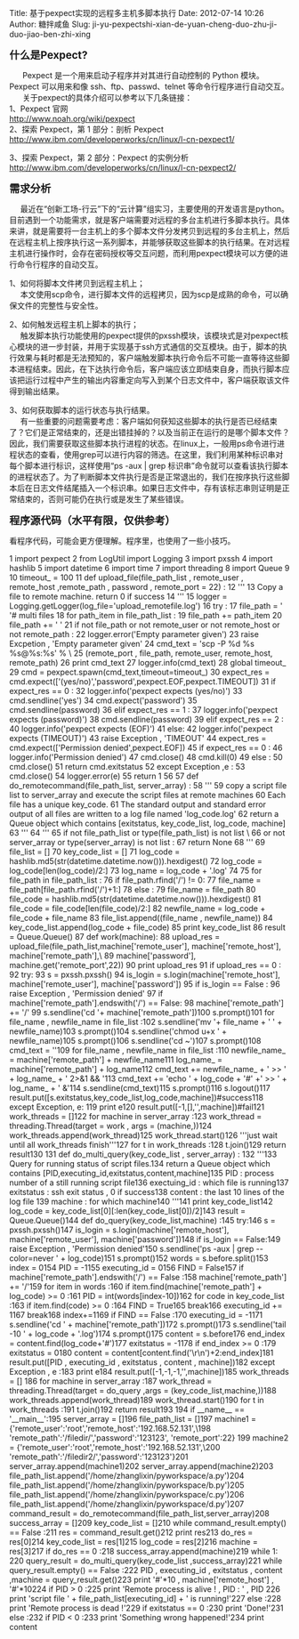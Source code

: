 Title: 基于pexpect实现的远程多主机多脚本执行
Date: 2012-07-14 10:26
Author: 糖拌咸鱼
Slug: ji-yu-pexpectshi-xian-de-yuan-cheng-duo-zhu-ji-duo-jiao-ben-zhi-xing

**<span style="font-size: 14pt;">什么是Pexpect?</span>**

</p>

      Pexpect 是一个用来启动子程序并对其进行自动控制的 Python 模块。
Pexpect 可以用来和像 ssh、ftp、passwd、telnet
等命令行程序进行自动交互。  
      关于pexpect的具体介绍可以参考以下几条链接：  
1、Pexpect 官网  
http://www.noah.org/wiki/pexpect  
2、探索 Pexpect，第 1 部分：剖析 Pexpect  
http://www.ibm.com/developerworks/cn/linux/l-cn-pexpect1/

</p>

3、探索 Pexpect，第 2 部分：Pexpect 的实例分析  
<http://www.ibm.com/developerworks/cn/linux/l-cn-pexpect2/>

</p>

**<span style="font-size: 14pt;">需求分析</span>**

</p>

   
 最近在“创新工场-行云”下的“云计算”组实习，主要使用的开发语言是python。目前遇到一个功能需求，就是客户端需要对远程的多台主机进行多脚本执行。具体来讲，就是需要将一台主机上的多个脚本文件分发拷贝到远程的多台主机上，然后在远程主机上按序执行这一系列脚本，并能够获取这些脚本的执行结果。在对远程主机进行操作时，会存在密码授权等交互问题，而利用pexpect模块可以方便的进行命令行程序的自动交互。

</p>

1、如何将脚本文件拷贝到远程主机上；  
   
 本文使用scp命令，进行脚本文件的远程拷贝，因为scp是成熟的命令，可以确保文件的完整性与安全性。

</p>

2、如何触发远程主机上脚本的执行；  
   
 触发脚本执行功能使用的pexpect提供的pxssh模块，该模块式是对pexpect核心模块的进一步封装，并用于实现基于ssh方式通信的交互模块。由于，脚本的执行效果与耗时都是无法预知的，客户端触发脚本执行命令后不可能一直等待这些脚本进程结束。因此，在下达执行命令后，客户端应该立即结束自身，而执行脚本应该把运行过程中产生的输出内容重定向写入到某个日志文件中，客户端获取该文件得到输出结果。

</p>

3、如何获取脚本的运行状态与执行结果。  
   
 有一些重要的问题需要考虑：客户端如何获知这些脚本的执行是否已经结束了？它们是正常结束的，还是出错挂掉的？以及当前正在运行的是哪个脚本文件？
因此，我们需要获取这些脚本执行进程的状态。在linux上，一般用ps命令进行进程状态的查看，使用grep可以进行内容的筛选。在这里，我们利用某种标识串对每个脚本进行标识，这样使用“ps
-aux | grep
标识串”命令就可以查看该执行脚本的进程状态了。为了判断脚本文件执行是否是正常退出的，我们在按序执行这些脚本后在日志文件结尾插入一个标识串。如果日志文件中，存有该标志串则证明是正常结束的，否则可能仍在执行或是发生了某些错误。

</p>

**<span
style="font-size: 14pt;">程序源代码（水平有限，仅供参考）</span>**

</p>

看程序代码，可能会更方便理解。程序里，也使用了一些小技巧。

</p>

<div class="cnblogs_code">

</p>
<p>
      1 import pexpect  2 from LogUtil import Logging  3 import pxssh  4 import hashlib  5 import datetime  6 import time  7 import threading  8 import Queue  9  10 timeout_ = 100 11 def upload_file(file_path_list , remote_user , remote_host ,remote_path , password , remote_port = 22) : 12     ''' 13     Copy a file to remote machine. return 0 if success 14     ''' 15     logger = Logging.getLogger(log_file='upload_remotefile.log') 16     try : 17         file_path = ' '# multi files 18         for path_item in file_path_list : 19             file_path += path_item 20             file_path += ' ' 21         if not file_path or not remote_user or not remote_host or not remote_path : 22             logger.error('Empty parameter given') 23             raise Excpetion , 'Empty parameter given' 24         cmd_text = 'scp -P %d %s %s@%s:%s' % \ 25             (remote_port , file_path, remote_user, remote_host, remote_path) 26         print cmd_text 27         logger.info(cmd_text) 28         global timeout_ 29         cmd = pexpect.spawn(cmd_text,timeout=timeout_) 30         expect_res = cmd.expect(['(yes/no)','password',pexpect.EOF,pexpect.TIMEOUT]) 31         if expect_res == 0 : 32             logger.info('pexpect expects (yes/no)') 33             cmd.sendline('yes') 34             cmd.expect('password') 35             cmd.sendline(password) 36         elif expect_res == 1 : 37             logger.info('pexpect expects (password)') 38             cmd.sendline(password) 39         elif expect_res == 2 : 40             logger.info('pexpect expects (EOF)') 41         else: 42             logger.info('pexpect expects (TIMEOUT)') 43             raise Exception , 'TIMEOUT' 44         expect_res = cmd.expect(['Permission denied',pexpect.EOF]) 45         if expect_res == 0 : 46             logger.info('Permission denied') 47             cmd.close() 48             cmd.kill(0) 49         else : 50             cmd.close() 51         return cmd.exitstatus 52     except Exception ,e : 53         cmd.close() 54         logger.error(e) 55         return 1 56  57 def do_remotecommand(file_path_list, server_array) : 58     ''' 59     copy a script file list to server_array and execute the script files at remote machines 60     Each file has a unique key_code. 61     The standard output and standard error output of all files are written to a log file named 'log_code.log' 62     return a Queue object which contains [exitstatus, key_code_list, log_code, machine] 63     '''    64     ''' 65     if not file_path_list or type(file_path_list) is not list \ 66             or not server_array or type(server_array) is not list : 67                 return None 68     ''' 69     file_list = [] 70     key_code_list = [] 71     log_code = hashlib.md5(str(datetime.datetime.now())).hexdigest() 72     log_code = log_code[len(log_code)/2:] 73     log_name = log_code + '.log' 74  75     for file_path in file_path_list : 76         if file_path.rfind('/') != 0: 77             file_name = file_path[file_path.rfind('/')+1:] 78         else :  79             file_name = file_path 80         file_code = hashlib.md5(str(datetime.datetime.now())).hexdigest() 81         file_code = file_code[len(file_code)/2:] 82         newfile_name = log_code + file_code + file_name 83         file_list.append((file_name , newfile_name)) 84         key_code_list.append(log_code + file_code) 85     print key_code_list 86     result = Queue.Queue() 87     def work(machine): 88         upload_res =  upload_file(file_path_list,machine['remote_user'], machine['remote_host'], machine['remote_path'],\ 89                 machine['password'], machine.get('remote_port',22)) 90         print upload_res 91         if upload_res == 0 : 92             try: 93                 s = pxssh.pxssh() 94                 is_login = s.login(machine['remote_host'], machine['remote_user'], machine['password']) 95                 if is_login == False : 96                     raise Exception , 'Permission denied' 97                 if machine['remote_path'].endswith('/') == False: 98                     machine['remote_path'] += '/' 99                 s.sendline('cd '+ machine['remote_path'])100                 s.prompt()101                 for file_name , newfile_name in file_list :102                     s.sendline('mv '+ file_name  + ' ' + newfile_name)103                     s.prompt()104                     s.sendline('chmod u+x ' + newfile_name)105                     s.prompt()106                 s.sendline('cd ~')107                 s.prompt()108                 cmd_text = ''109                 for file_name , newfile_name in file_list :110                     newfile_name_ = machine['remote_path'] + newfile_name111                     log_name_ = machine['remote_path'] + log_name112                     cmd_text += newfile_name_ + ' >> ' + log_name_ + ' 2>&1 && '113                 cmd_text += 'echo ' + log_code + '#' +' >> ' + log_name_ + ' &'114                 s.sendline(cmd_text)115                 s.prompt()116                 s.logout()117                 result.put([s.exitstatus,key_code_list,log_code,machine])#success118             except Exception, e: 119                 print e120                 result.put([-1,[],'',machine])#fail121     work_threads = []122     for machine in server_array :123         work_thread = threading.Thread(target = work , args = (machine,))124         work_threads.append(work_thread)125         work_thread.start()126     '''just wait until all work_threads finish'''127     for t in work_threads :128         t.join()129     return result130 131 def do_multi_query(key_code_list , server_array) : 132     '''133     Query for running status of script files.134     return a Queue object which contains [PID,executing_id,exitstatus,content,machine]135     PID : process number of a still running script file136     exectuing_id : which file is running137     exitstatus : ssh exit status , 0 if success138     content : the last 10 lines of the log file 139     machine : for which machine140     '''141     print key_code_list142     log_code = key_code_list[0][:len(key_code_list[0])/2]143     result = Queue.Queue()144     def do_query(key_code_list,machine) :145         try:146             s = pxssh.pxssh()147             is_login = s.login(machine['remote_host'], machine['remote_user'], machine['password'])148             if is_login == False:149                 raise Exception , 'Permission denied'150             s.sendline('ps -aux | grep --color=never ' + log_code)151             s.prompt()152             words = s.before.split()153             index = 0154             PID = -1155             executing_id = 0156             FIND = False157             if machine['remote_path'].endswith('/') == False :158                 machine['remote_path'] += '/'159             for item in words :160                 if item.find(machine['remote_path'] + log_code) >= 0 :161                     PID = int(words[index-10])162                     for code in key_code_list :163                         if item.find(code) >= 0 :164                             FIND = True165                             break166                         executing_id += 1167                     break168                 index+=1169             if FIND == False :170                 executing_id = -1171             s.sendline('cd ' + machine['remote_path'])172             s.prompt()173             s.sendline('tail -10 ' + log_code + '.log')174             s.prompt()175             content = s.before176             end_index = content.find(log_code+'#')177             exitstatus = -1178             if end_index >= 0 :179                 exitstatus = 0180             content = content[content.find('\r\n')+2:end_index]181             result.put([PID , executing_id , exitstatus , content , machine])182         except Exception , e :183             print e184             result.put([-1,-1,-1,'',machine])185     work_threads = [] 186     for machine in server_array :187         work_thread = threading.Thread(target = do_query ,args = (key_code_list,machine,))188         work_threads.append(work_thread)189         work_thread.start()190     for t in work_threads :191         t.join()192     return result193 194 if __name__ == '__main__':195     server_array = []196     file_path_list = []197     machine1 = {'remote_user':'root','remote_host':'192.168.52.131',\198             'remote_path':'/filedir/','password':'123123', 'remote_port':22} 199     machine2 = {'remote_user':'root','remote_host':'192.168.52.131',\200             'remote_path':'/filedir2/','password':'123123'}201     server_array.append(machine1)202     server_array.append(machine2)203     file_path_list.append('/home/zhanglixin/pyworkspace/a.py')204     file_path_list.append('/home/zhanglixin/pyworkspace/b.py')205     file_path_list.append('/home/zhanglixin/pyworkspace/c.py')206     file_path_list.append('/home/zhanglixin/pyworkspace/d.py')207     command_result = do_remotecommand(file_path_list,server_array)208     success_array = []209     key_code_list = []210     while command_result.empty() == False :211         res = command_result.get()212         print res213         do_res = res[0]214         key_code_list = res[1]215         log_code = res[2]216         machine = res[3]217         if do_res == 0 :218             success_array.append(machine)219     while 1:         220         query_result = do_multi_query(key_code_list ,success_array)221         while query_result.empty() == False :222             PID , executing_id , exitstatus , content ,machine = query_result.get()223             print '#'*10 , machine['remote_host'] , '#'*10224             if PID > 0 :225                 print 'Remote process is alive ! , PID : ' , PID 226                 print 'script file ' + file_path_list[executing_id] + ' is running!'227             else :228                 print 'Remote process is dead !'229             if exitstatus == 0 :230                 print 'Done!'231             else :232                 if PID < 0 :233                     print 'Something wrong happened!'234             print content

</p>
<p>

</div>

</p>

 

</p>

